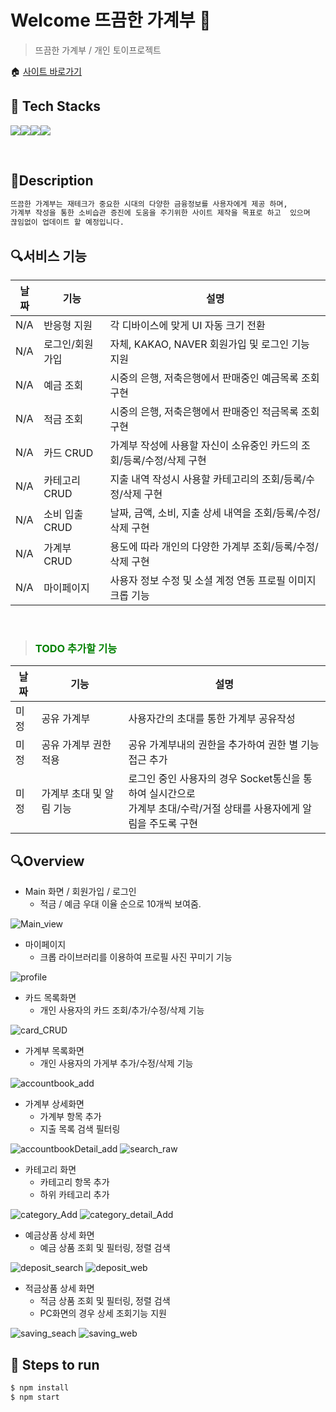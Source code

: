 # Welcome  뜨끔한 가계부 🤑

> 뜨끔한 가계부 / 개인 토이프로젝트

🏠 [사이트 바로가기](https://cash.sundry.ninja)

## 🔨 Tech Stacks

<img src="https://img.shields.io/badge/html5-E34F26?style=for-the-badge&logo=html5&logoColor=white"><img src="https://img.shields.io/badge/css-1572B6?style=for-the-badge&logo=css3&logoColor=white"><img src="https://img.shields.io/badge/react-61DAFB?style=for-the-badge&logo=react&logoColor=black"><img src="https://img.shields.io/badge/typescript-3178C6?style=for-the-badge&logo=typescript&logoColor=black">

<Br/>

## 📄Description
```sh
뜨끔한 가계부는 재테크가 중요한 시대의 다양한 금융정보를 사용자에게 제공 하며,
가계부 작성을 통한 소비습관 증진에 도움을 주기위한 사이트 제작을 목표로 하고  있으며 
끊임없이 업데이트 할 예정입니다.
```

## 🔍서비스 기능
|날짜|기능|설명|
|----|---|---|
|N/A|반응형 지원| 각 디바이스에 맞게 UI 자동 크기 전환 |
|N/A|로그인/회원가입| 자체, KAKAO, NAVER 회원가입 및 로그인 기능 지원
|N/A|예금 조회| 시중의 은행, 저축은행에서 판매중인 예금목록 조회 구현
|N/A|적금 조회| 시중의 은행, 저축은행에서 판매중인 적금목록 조회 구현
|N/A|카드 CRUD| 가계부 작성에 사용할 자신이 소유중인 카드의 조회/등록/수정/삭제 구현
|N/A|카테고리 CRUD| 지출 내역 작성시 사용할 카테고리의 조회/등록/수정/삭제 구현
|N/A|소비 입출 CRUD| 날짜, 금액, 소비, 지출 상세 내역을 조회/등록/수정/삭제 구현
|N/A|가계부 CRUD| 용도에 따라 개인의 다양한 가계부 조회/등록/수정/삭제 구현
|N/A|마이페이지| 사용자 정보 수정 및 소셜 계정 연동 프로필 이미지 크롭 기능

<br/>

> ### <span style="color:green">**TODO** 추가할 기능</span>

|날짜|기능|설명|
|----|---|---|
|미정|공유 가계부| 사용자간의 초대를 통한 가계부 공유작성
|미정|공유 가계부 권한 적용| 공유 가계부내의 권한을 추가하여 권한 별 기능 접근 추가
|미정|가계부 초대 및 알림 기능| 로그인 중인 사용자의 경우 Socket통신을 통하여 실시간으로 <br/>가계부 초대/수락/거절 상태를 사용자에게 알림을 주도록 구현

## 🔍Overview

- Main 화면 / 회원가입 / 로그인
  - 적금 / 예금 우대 이율 순으로 10개씩 보여줌.

![Main_view](info/main_mobile.gif)

- 마이페이지
  - 크롭 라이브러리를 이용하여 프로필 사진 꾸미기 기능

![profile](info/profile_image.gif)

- 카드 목록화면
  - 개인 사용자의 카드 조회/추가/수정/삭제 기능 

![card_CRUD](info/card_CRUD.gif)


- 가계부 목록화면
  - 개인 사용자의 가게부 추가/수정/삭제 기능

![accountbook_add](info/add_accountbook.gif)

- 가계부 상세화면
  - 가계부 항목 추가
  - 지출 목록 검색 필터링

![accountbookDetail_add](info/add_raw.gif)
![search_raw](info/search_raw.gif)

- 카테고리 화면
  - 카테고리 항목 추가
  - 하위 카테고리 추가

![category_Add](info/add_category.gif)
![category_detail_Add](info/add_categorydetail.gif)


- 예금상품 상세 화면
  - 예금 상품 조회 및 필터링, 정렬 검색
  
![deposit_search](info/search_deposit.gif)
![deposit_web](info/deposit_web.gif)


- 적금상품 상세 화면
  - 적금 상품 조회 및 필터링, 정렬 검색
  - PC화면의 경우 상세 조회기능 지원

![saving_seach](info/search_saving.gif)
![saving_web](info/saving_web.gif)


## 🏃 Steps to run
```sh
$ npm install
$ npm start
```